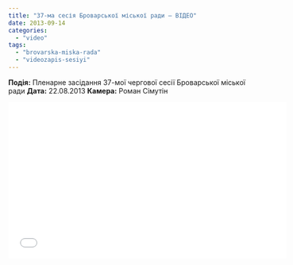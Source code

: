 ```yaml
---
title: "37-ма сесія Броварської міської ради – ВІДЕО"
date: 2013-09-14
categories: 
  - "video"
tags: 
  - "brovarska-miska-rada"
  - "videozapis-sesiyi"
---
```


**Подія:** Пленарне засідання 37-мої чергової сесії Броварської міської ради **Дата:** 22.08.2013 **Камера:** Роман Сімутін

<iframe src="//www.youtube.com/embed/FduYvknvxZA" height="315" width="560" allowfullscreen frameborder="0"></iframe>
